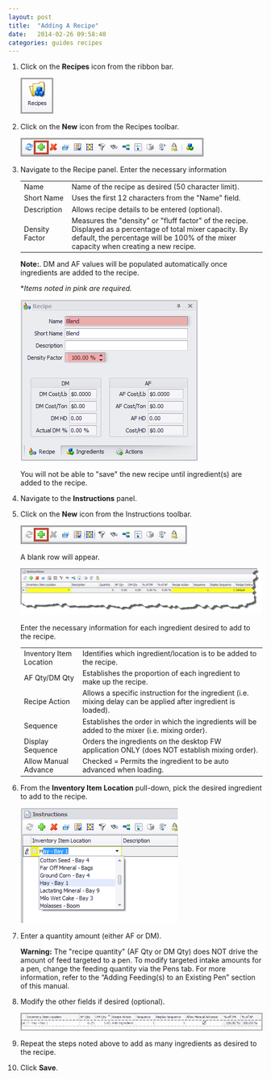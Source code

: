 ```yaml
---
layout: post
title:  "Adding A Recipe"
date:   2014-02-26 09:58:40
categories: guides recipes
---
```



1.	Click on the **Recipes** icon from the ribbon bar.

	![Recipe Icon](/assets/recipes/creating-a-recipe/recipes-icon.png)

2.	Click on the **New** icon from the Recipes toolbar.

	![New](/assets/recipes/creating-a-recipe/toolbar-new-highlighted.png)

3.	Navigate to the Recipe panel.  Enter the necessary information

	|   |   |
	|---|---|
	| Name | Name of the recipe as desired (50 character limit). |
	| Short Name | Uses the first 12 characters from the "Name" field. |
	| Description | Allows recipe details to be entered (optional). |
	| Density Factor | Measures the "density" or "fluff factor" of the recipe.  Displayed as a percentage of total mixer capacity.  By default, the percentage will be 100% of the mixer capacity when creating a new recipe. |

	<div class="alert alert-info"><strong>Note:</strong>. DM and AF values will be populated automatically once ingredients are added to the recipe.</div>

	**Items noted in pink are required.*

	![Recipe Form](/assets/recipes/creating-a-recipe/recipe-form-required.png)

	You will not be able to "save" the new recipe until ingredient(s) are added to the recipe.

4.	Navigate to the **Instructions** panel.  

5.	Click on the **New** icon from the Instructions toolbar.

	![New Instructions](/assets/recipes/creating-a-recipe/toolbar-instructions-new-highlighted.png)

	A blank row will appear.

	![New Instruction Row](/assets/recipes/creating-a-recipe/new-instruction.png)

	Enter the necessary information for each ingredient desired to add to the recipe.

	|   |   |
	|---|---|
	| Inventory Item Location | Identifies which ingredient/location is to be added to the recipe. |
	| AF Qty/DM Qty | Establishes the proportion of each ingredient to make up the recipe. |
	| Recipe Action | Allows a specific instruction for the ingredient (i.e. mixing delay can be applied after ingredient is loaded). |
	| Sequence | Establishes the order in which the ingredients will be added to the mixer (i.e. mixing order). |
	| Display Sequence | Orders the ingredients on the desktop FW application ONLY (does NOT establish mixing order). |
	| Allow Manual Advance | Checked = Permits the ingredient to be auto advanced when loading. |


6.	From the **Inventory Item Location** pull-down, pick the desired ingredient to add to the recipe.

	![Ingredient Dropdown](/assets/recipes/creating-a-recipe/new-instruction-item-dropdown.png)

7.	Enter a quantity amount (either AF or DM).

	<div class="alert alert-warning"><strong>Warning:</strong> The "recipe quantity" (AF Qty or DM Qty) does NOT drive the amount of feed targeted to a pen.  To modify targeted intake amounts for a pen, change the feeding quantity via the Pens tab.  For more information, refer to the “Adding Feeding(s) to an Existing Pen” section of this manual.</div>

8.	Modify the other fields if desired (optional).

	![Instruction Fields](/assets/recipes/creating-a-recipe/new-instruction-fields.png)

9.	Repeat the steps noted above to add as many ingredients as desired to the recipe.

10.	Click **Save**.
